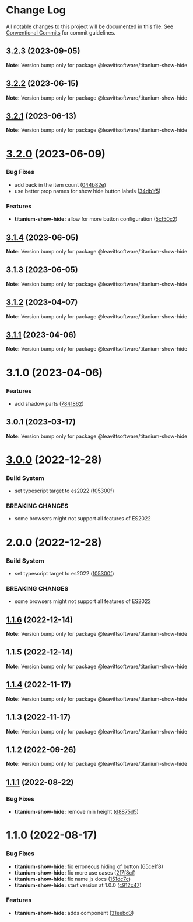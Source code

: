 # Change Log

All notable changes to this project will be documented in this file.
See [Conventional Commits](https://conventionalcommits.org) for commit guidelines.

## 3.2.3 (2023-09-05)

**Note:** Version bump only for package @leavittsoftware/titanium-show-hide

## [3.2.2](https://github.com/LeavittSoftware/titanium-elements/compare/@leavittsoftware/titanium-show-hide@3.2.1...@leavittsoftware/titanium-show-hide@3.2.2) (2023-06-15)

**Note:** Version bump only for package @leavittsoftware/titanium-show-hide

## [3.2.1](https://github.com/LeavittSoftware/titanium-elements/compare/@leavittsoftware/titanium-show-hide@3.2.0...@leavittsoftware/titanium-show-hide@3.2.1) (2023-06-13)

**Note:** Version bump only for package @leavittsoftware/titanium-show-hide

# [3.2.0](https://github.com/LeavittSoftware/titanium-elements/compare/@leavittsoftware/titanium-show-hide@3.1.4...@leavittsoftware/titanium-show-hide@3.2.0) (2023-06-09)

### Bug Fixes

- add back in the item count ([044b82e](https://github.com/LeavittSoftware/titanium-elements/commit/044b82efb33596938108ac7654443c86c64f9d68))
- use better prop names for show hide button labels ([34db1f5](https://github.com/LeavittSoftware/titanium-elements/commit/34db1f5bd3faee19b8c37ae16176ebcf1e8d6b74))

### Features

- **titanium-show-hide:** allow for more button configuration ([5cf50c2](https://github.com/LeavittSoftware/titanium-elements/commit/5cf50c235cec900057f3d4039c604d9fbca5b838))

## [3.1.4](https://github.com/LeavittSoftware/titanium-elements/compare/@leavittsoftware/titanium-show-hide@3.1.3...@leavittsoftware/titanium-show-hide@3.1.4) (2023-06-05)

**Note:** Version bump only for package @leavittsoftware/titanium-show-hide

## 3.1.3 (2023-06-05)

**Note:** Version bump only for package @leavittsoftware/titanium-show-hide

## [3.1.2](https://github.com/LeavittSoftware/titanium-elements/compare/@leavittsoftware/titanium-show-hide@3.1.1...@leavittsoftware/titanium-show-hide@3.1.2) (2023-04-07)

**Note:** Version bump only for package @leavittsoftware/titanium-show-hide

## [3.1.1](https://github.com/LeavittSoftware/titanium-elements/compare/@leavittsoftware/titanium-show-hide@3.1.0...@leavittsoftware/titanium-show-hide@3.1.1) (2023-04-06)

**Note:** Version bump only for package @leavittsoftware/titanium-show-hide

# 3.1.0 (2023-04-06)

### Features

- add shadow parts ([7841862](https://github.com/LeavittSoftware/titanium-elements/commit/78418629a02be3230c1d66732ee3777a1cd17ad7))

## 3.0.1 (2023-03-17)

**Note:** Version bump only for package @leavittsoftware/titanium-show-hide

# [3.0.0](https://github.com/LeavittSoftware/titanium-elements/compare/@leavittsoftware/titanium-show-hide@2.0.0...@leavittsoftware/titanium-show-hide@3.0.0) (2022-12-28)

### Build System

- set typescript target to es2022 ([f05300f](https://github.com/LeavittSoftware/titanium-elements/commit/f05300fb73bb634f2e7d0ae6a8c1b08132ee2b6a))

### BREAKING CHANGES

- some browsers might not support all features of ES2022

# 2.0.0 (2022-12-28)

### Build System

- set typescript target to es2022 ([f05300f](https://github.com/LeavittSoftware/titanium-elements/commit/f05300fb73bb634f2e7d0ae6a8c1b08132ee2b6a))

### BREAKING CHANGES

- some browsers might not support all features of ES2022

## [1.1.6](https://github.com/LeavittSoftware/titanium-elements/compare/@leavittsoftware/titanium-show-hide@1.1.5...@leavittsoftware/titanium-show-hide@1.1.6) (2022-12-14)

**Note:** Version bump only for package @leavittsoftware/titanium-show-hide

## 1.1.5 (2022-12-14)

**Note:** Version bump only for package @leavittsoftware/titanium-show-hide

## [1.1.4](https://github.com/LeavittSoftware/titanium-elements/compare/@leavittsoftware/titanium-show-hide@1.1.3...@leavittsoftware/titanium-show-hide@1.1.4) (2022-11-17)

**Note:** Version bump only for package @leavittsoftware/titanium-show-hide

## 1.1.3 (2022-11-17)

**Note:** Version bump only for package @leavittsoftware/titanium-show-hide

## 1.1.2 (2022-09-26)

**Note:** Version bump only for package @leavittsoftware/titanium-show-hide

## [1.1.1](https://github.com/LeavittSoftware/titanium-elements/compare/@leavittsoftware/titanium-show-hide@1.1.0...@leavittsoftware/titanium-show-hide@1.1.1) (2022-08-22)

### Bug Fixes

- **titanium-show-hide:** remove min height ([d8875d5](https://github.com/LeavittSoftware/titanium-elements/commit/d8875d569da007dff23763a931846842cb2b4fbe))

# 1.1.0 (2022-08-17)

### Bug Fixes

- **titanium-show-hide:** fix erroneous hiding of button ([65ce1f8](https://github.com/LeavittSoftware/titanium-elements/commit/65ce1f8c8125c61a888f12adde648a6ce3941bce))
- **titanium-show-hide:** fix more use cases ([2f7f8cf](https://github.com/LeavittSoftware/titanium-elements/commit/2f7f8cf7117887cd4d366790bf37809246a728f4))
- **titanium-show-hide:** fix name js docs ([151dc7c](https://github.com/LeavittSoftware/titanium-elements/commit/151dc7cd5081202bdd4a8bc1f9da1a873d9571cf))
- **titanium-show-hide:** start version at 1.0.0 ([c912c47](https://github.com/LeavittSoftware/titanium-elements/commit/c912c4749b2f9162c06f80cd6dab24ccd955824c))

### Features

- **titanium-show-hide:** adds component ([31eebd3](https://github.com/LeavittSoftware/titanium-elements/commit/31eebd39cbc9ede6f65d11ebeb11f832503ff372))
